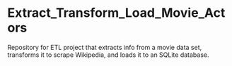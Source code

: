 # Extract_Transform_Load_Movie_Actors
Repository for ETL project that extracts info from a movie data set, transforms it to scrape Wikipedia, and loads it to an SQLite database.
